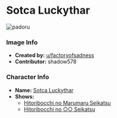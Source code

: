 # Sotca Luckythar

![padoru](https://raw.githubusercontent.com/shadow578/Padoru-Padoru/master/Padoru/hitoribocchi-sotoka-rakita.png "Sotca Luckythar")

### Image Info
* **Created by:**    [u/factoryofsadness](https://www.reddit.com/r/Padoru/comments/e16bsv/sotoka_rakita_hitori_bocchi_no_marumaru_seikatsu/)
* **Contributor:**   shadow578

### Character Info
* **Name:**   [Sotca Luckythar](https://myanimelist.net/character/148607)
* **Shows:**
  * [Hitoribocchi no Marumaru Seikatsu](https://myanimelist.net/anime/37614/Hitoribocchi_no_Marumaru_Seikatsu)
  * [Hitoribocchi no ○○ Seikatsu](https://myanimelist.net/manga/89467/Hitoribocchi_no_○○_Seikatsu)


